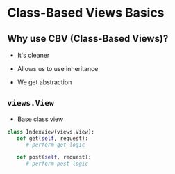 # Class-Based Views Basics

## Why use CBV (Class-Based Views)?

-   It's cleaner

-   Allows us to use inheritance

-   We get abstraction

## `views.View`

-   Base class view

```py
class IndexView(views.View):
   def get(self, request):
      # perform get logic

   def post(self, request):
      # perform post logic
```

